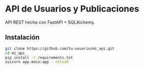 # API de Usuarios y Publicaciones

API REST hecha con FastAPI + SQLAlchemy.

## Instalación

```bash
git clone https://github.com/tu-usuario/mi_api.git
cd mi_api
pip install -r requirements.txt
uvicorn app.main:app --reload
